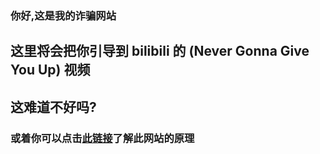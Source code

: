 ### 你好,这是我的诈骗网站
## 这里将会把你引导到 bilibili 的 (Never Gonna Give You Up) 视频
## 这难道不好吗?
### 或着你可以点击[此链接](urldn.com/vUXmh)了解此网站的原理
